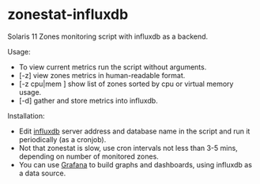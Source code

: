 # zonestat-influxdb
Solaris 11 Zones monitoring script with influxdb as a backend.

Usage:
* To view current metrics run the script without arguments.
* [-z] view zones metrics in human-readable format.
* [-z cpu|mem ] show list of zones sorted by cpu or virtual memory usage.
* [-d] gather and store metrics into influxdb.

 Installation: 
* Edit [influxdb](https://www.influxdata.com/) server address and database name in the script and run it periodically (as a cronjob).
* Not that zonestat is slow, use cron intervals not less than 3-5 mins, depending on number of monitored zones.
* You can use [Grafana](https://grafana.com/) to build graphs and dashboards, using influxdb as a data source.



